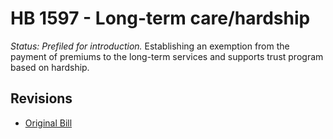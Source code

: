 # HB 1597 - Long-term care/hardship
*Status: Prefiled for introduction.*
Establishing an exemption from the payment of premiums to the long-term services and supports trust program based on hardship.

## Revisions
* [Original Bill](1/)